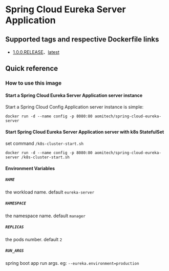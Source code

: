 # Spring Cloud Eureka Server Application

## Supported tags and respective Dockerfile links
  
* [1.0.0.RELEASE](https://onegit.app/enterprise/spring-cloud-eureka-server/blob/master/Dockerfile)、[latest](https://onegit.app/enterprise/spring-cloud-eureka-server/blob/master/Dockerfile)

## Quick reference

### How to use this image

#### Start a Spring Cloud Eureka Server Application server instance

Start a Spring Cloud Config Application server instance is simple:
```
docker run -d --name config -p 8080:80 aomitech/spring-cloud-eureka-server 
```


#### Start Spring Cloud Eureka Server Application server with k8s StatefulSet

set command `/k8s-cluster-start.sh`
```
docker run -d --name config -p 8080:80 aomitech/spring-cloud-eureka-server /k8s-cluster-start.sh
```

#### Environment Variables

##### `NAME`
the workload name. default `eureka-server`

##### `NAMESPACE`
the namespace name. default `manager`

##### `REPLICAS`
the pods number. default `2`

##### `RUN_ARGS`
spring boot app run args. eg: `--eureka.environment=production`


